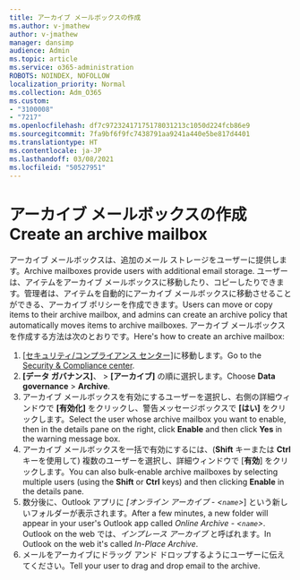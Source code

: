 ```yaml
---
title: アーカイブ メールボックスの作成
ms.author: v-jmathew
author: v-jmathew
manager: dansimp
audience: Admin
ms.topic: article
ms.service: o365-administration
ROBOTS: NOINDEX, NOFOLLOW
localization_priority: Normal
ms.collection: Adm_O365
ms.custom:
- "3100008"
- "7217"
ms.openlocfilehash: df7c97232417175178031213c1050d224fcb86e9
ms.sourcegitcommit: 7fa9bf6f9fc7438791aa9241a440e5be817d4401
ms.translationtype: HT
ms.contentlocale: ja-JP
ms.lasthandoff: 03/08/2021
ms.locfileid: "50527951"
---
```

# <a name="create-an-archive-mailbox"></a><span data-ttu-id="a7cbb-102">アーカイブ メールボックスの作成</span><span class="sxs-lookup"><span data-stu-id="a7cbb-102">Create an archive mailbox</span></span>

<span data-ttu-id="a7cbb-103">アーカイブ メールボックスは、追加のメール ストレージをユーザーに提供します。</span><span class="sxs-lookup"><span data-stu-id="a7cbb-103">Archive mailboxes provide users with additional email storage.</span></span> <span data-ttu-id="a7cbb-104">ユーザーは、アイテムをアーカイブ メールボックスに移動したり、コピーしたりできます。管理者は、アイテムを自動的にアーカイブ メールボックスに移動させることができる、アーカイブ ポリシーを作成できます。</span><span class="sxs-lookup"><span data-stu-id="a7cbb-104">Users can move or copy items to their archive mailbox, and admins can create an archive policy that automatically moves items to archive mailboxes.</span></span> <span data-ttu-id="a7cbb-105">アーカイブ メールボックスを作成する方法は次のとおりです。</span><span class="sxs-lookup"><span data-stu-id="a7cbb-105">Here's how to create an archive mailbox:</span></span>

1. <span data-ttu-id="a7cbb-106">[[セキュリティ/コンプライアンス センター]]( https://go.microsoft.com/fwlink/p/?linkid=2077143)に移動します。</span><span class="sxs-lookup"><span data-stu-id="a7cbb-106">Go to the [Security & Compliance center]( https://go.microsoft.com/fwlink/p/?linkid=2077143).</span></span>
2. <span data-ttu-id="a7cbb-107">**[データ ガバナンス]**、 > **[アーカイブ]** の順に選択します。</span><span class="sxs-lookup"><span data-stu-id="a7cbb-107">Choose **Data governance** > **Archive**.</span></span>
3. <span data-ttu-id="a7cbb-108">アーカイブ メールボックスを有効にするユーザーを選択し、右側の詳細ウィンドウで **[有効化]** をクリックし、警告メッセージボックスで **[はい]** をクリックします。</span><span class="sxs-lookup"><span data-stu-id="a7cbb-108">Select the user whose archive mailbox you want to enable, then in the details pane on the right, click **Enable** and then click **Yes** in the warning message box.</span></span>
4. <span data-ttu-id="a7cbb-109">アーカイブ メールボックスを一括で有効にするには、(**Shift** キーまたは **Ctrl** キーを使用して) 複数のユーザーを選択し、詳細ウィンドウで [**有効**] をクリックします。</span><span class="sxs-lookup"><span data-stu-id="a7cbb-109">You can also bulk-enable archive mailboxes by selecting multiple users (using the **Shift** or **Ctrl** keys) and then clicking **Enable** in the details pane.</span></span>
5. <span data-ttu-id="a7cbb-110">数分後に、Outlook アプリに *[オンライン アーカイブ - <`name`>*] という新しいフォルダーが表示されます。</span><span class="sxs-lookup"><span data-stu-id="a7cbb-110">After a few minutes, a new folder will appear in your user's Outlook app called *Online Archive - <`name`>*.</span></span> <span data-ttu-id="a7cbb-111">Outlook on the web では、*インプレース アーカイブ* と呼ばれます。</span><span class="sxs-lookup"><span data-stu-id="a7cbb-111">In Outlook on the web it's called *In-Place Archive*.</span></span>
6. <span data-ttu-id="a7cbb-112">メールをアーカイブにドラッグ アンド ドロップするようにユーザーに伝えてください。</span><span class="sxs-lookup"><span data-stu-id="a7cbb-112">Tell your user to drag and drop email to the archive.</span></span>

